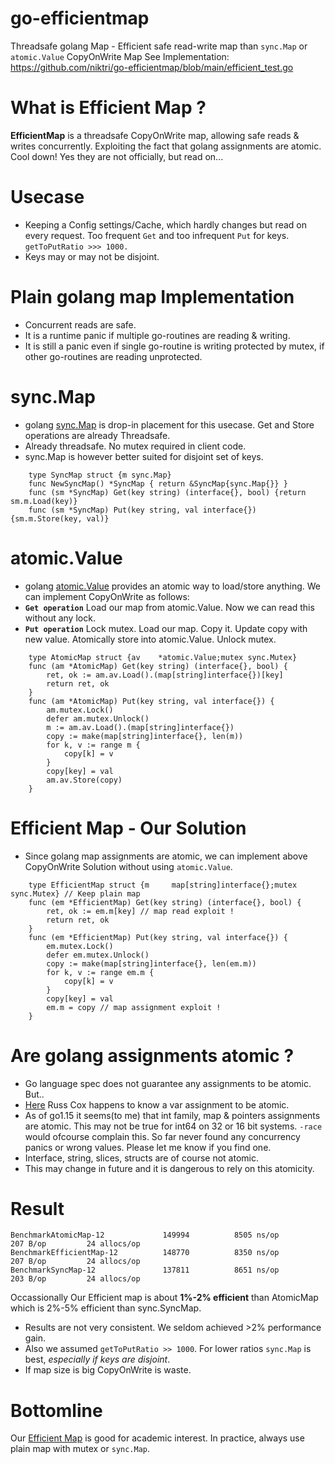 # go-efficientmap
Threadsafe golang Map - Efficient safe read-write map than `sync.Map` or `atomic.Value` CopyOnWrite Map
See Implementation: https://github.com/niktri/go-efficientmap/blob/main/efficient_test.go

# What is Efficient Map ?

**EfficientMap** is a threadsafe CopyOnWrite map, allowing safe reads & writes concurrently. 
Exploiting the fact that golang assignments are atomic. Cool down! Yes they are not officially, but read on...

# Usecase 

- Keeping a Config settings/Cache, which hardly changes but read on every request. Too frequent `Get` and too infrequent `Put` for keys. `getToPutRatio >>> 1000.`
- Keys may or may not be disjoint.

# Plain golang map Implementation

- Concurrent reads are safe.
- It is a runtime panic if multiple go-routines are reading & writing.
- It is still a panic even if single go-routine is writing protected by mutex, if other go-routines are reading unprotected.

# sync.Map 

- golang [sync.Map](https://golang.org/pkg/sync/#Map) is drop-in placement for this usecase. Get and Store operations are already Threadsafe.
- Already threadsafe. No mutex required in client code.
- sync.Map is however better suited for disjoint set of keys.
```
    type SyncMap struct {m sync.Map}
    func NewSyncMap() *SyncMap { return &SyncMap{sync.Map{}} }
    func (sm *SyncMap) Get(key string) (interface{}, bool) {return sm.m.Load(key)}
    func (sm *SyncMap) Put(key string, val interface{}) {sm.m.Store(key, val)}
```
# atomic.Value 

- golang [atomic.Value](https://golang.org/pkg/sync/atomic/#Value) provides an atomic way to load/store anything. We can implement CopyOnWrite as follows:
- **`Get operation`** Load our map from atomic.Value. Now we can read this without any lock.
- **`Put operation`** Lock mutex. Load our map. Copy it. Update copy with new value. Atomically store into atomic.Value. Unlock mutex.
```
    type AtomicMap struct {av    *atomic.Value;mutex sync.Mutex}
    func (am *AtomicMap) Get(key string) (interface{}, bool) {
        ret, ok := am.av.Load().(map[string]interface{})[key]
        return ret, ok
    }
    func (am *AtomicMap) Put(key string, val interface{}) {
        am.mutex.Lock()
        defer am.mutex.Unlock()
        m := am.av.Load().(map[string]interface{})
        copy := make(map[string]interface{}, len(m))
        for k, v := range m {
            copy[k] = v
        }
        copy[key] = val
        am.av.Store(copy)
    }
```
# Efficient Map - Our Solution

- Since golang map assignments are atomic, we can implement above CopyOnWrite Solution without using `atomic.Value`.
```
    type EfficientMap struct {m     map[string]interface{};mutex sync.Mutex} // Keep plain map
    func (em *EfficientMap) Get(key string) (interface{}, bool) {
        ret, ok := em.m[key] // map read exploit !
        return ret, ok
    }
    func (em *EfficientMap) Put(key string, val interface{}) {
        em.mutex.Lock()
        defer em.mutex.Unlock()
        copy := make(map[string]interface{}, len(em.m))
        for k, v := range em.m {
            copy[k] = v
        }
        copy[key] = val
        em.m = copy // map assignment exploit !
    }
```
# Are golang assignments atomic ?
- Go language spec does not guarantee any assignments to be atomic. But..
- [Here](https://research.swtch.com/gorace) Russ Cox happens to know a var assignment to be atomic.
- As of go1.15 it seems(to me) that int family, map & pointers assignments are atomic. This may not be true for int64 on 32 or 16 bit systems. 
  `-race` would ofcourse complain this. So far never found any concurrency panics or wrong values. Please let me know if you find one.
- Interface, string, slices, structs are of course not atomic.
- This may change in future and it is dangerous to rely on this atomicity.

# Result
```
BenchmarkAtomicMap-12       	  149994	      8505 ns/op	     207 B/op	      24 allocs/op
BenchmarkEfficientMap-12    	  148770	      8350 ns/op	     207 B/op	      24 allocs/op
BenchmarkSyncMap-12         	  137811	      8651 ns/op	     203 B/op	      24 allocs/op
```
Occassionally Our Efficient map is about **1%-2% efficient** than AtomicMap which is 2%-5% efficient than sync.SyncMap.
- Results are not very consistent. We seldom achieved >2% performance gain.
- Also we assumed `getToPutRatio >> 1000`. For lower ratios `sync.Map` is best, *especially if keys are disjoint*.
- If map size is big CopyOnWrite is waste.

# Bottomline

Our [Efficient Map](https://github.com/niktri/go-efficientmap/blob/main/efficient_test.go) is good for academic interest. In practice, always use plain map with mutex or `sync.Map`.